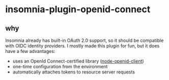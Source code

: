# insomnia-plugin-openid-connect

## why

Insomnia already has built-in OAuth 2.0 support, so it should be compatible with OIDC identity providers.
I mostly made this plugin for fun, but it does have a few advantages:

- uses an OpenId Connect-certified library ([node-openid-client](https://github.com/panva/node-openid-client))
- one-time configuration from the environment 
- automatically attaches tokens to resource server requests 
